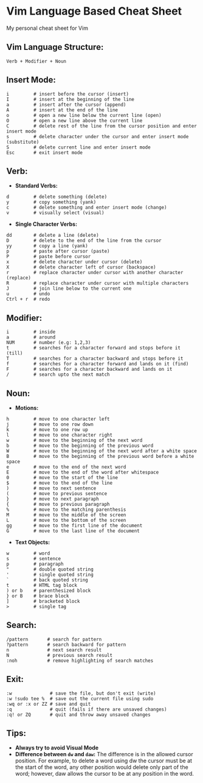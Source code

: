 # Vim Language Based Cheat Sheet
My personal cheat sheet for Vim

## Vim Language Structure:
```
Verb + Modifier + Noun
```

## Insert Mode:
```
i         # insert before the cursor (insert)
I         # insert at the beginning of the line
a         # insert after the cursor (append)
A         # insert at the end of the line
o         # open a new line below the current line (open)
O         # open a new line above the current line
C         # delete rest of the line from the cursor position and enter insert mode
s         # delete character under the cursor and enter insert mode (substitute)
S         # delete current line and enter insert mode
Esc       # exit insert mode
```

## Verb:
- **Standard Verbs:**
```
d         # delete something (delete)
y         # copy something (yank)
c         # delete something and enter insert mode (change)
v         # visually select (visual)
```
- **Single Character Verbs:**
```
dd        # delete a line (delete)
D         # delete to the end of the line from the cursor
yy        # copy a line (yank)
p         # paste after cursor (paste)
P         # paste before cursor
x         # delete character under cursor (delete)
X         # delete character left of cursor (backspace)
r         # replace character under cursor with another character (replace)
R         # replace character under cursor with multiple characters
J         # join line below to the current one
u         # undo
Ctrl + r  # redo
```

## Modifier:
```
i         # inside
a         # around
NUM       # number (e.g: 1,2,3)
t         # searches for a character forward and stops before it (till)
T         # searches for a character backward and stops before it
f         # searches for a character forward and lands on it (find)
F         # searches for a character backward and lands on it
/         # search upto the next match
```

## Noun:
- **Motions:**
```
h         # move to one character left
j         # move to one row down
k         # move to one row up
l         # move to one character right
w         # move to the beginning of the next word
b         # move to the beginning of the previous word
W         # move to the beginning of the next word after a white space
B         # move to the beginning of the previous word before a white space
e         # move to the end of the next word
E         # move to the end of the word after whitespace
0         # move to the start of the line
$         # move to the end of the line
)         # move to next sentence
(         # move to previous sentence
}         # move to next paragraph
{         # move to previous paragraph
%         # move to the matching parenthesis
M         # move to the middle of the screen
L         # move to the bottom of the screen
gg        # move to the first line of the document
G         # move to the last line of the document
````
- **Text Objects:**
```
w         # word
s         # sentence
p         # paragraph
"         # double quoted string
'         # single quoted string
`         # back quoted string
t         # HTML tag block
) or b    # parenthesized block
} or B    # brace block
]         # bracketed block
>         # single tag

```

## Search:
```
/pattern       # search for pattern
?pattern       # search backward for pattern
n              # next search result
N              # previous search result
:noh           # remove highlighting of search matches
```

## Exit:
```
:w              # save the file, but don't exit (write)
:w !sudo tee %  # save out the current file using sudo
:wq or :x or ZZ # save and quit
:q              # quit (fails if there are unsaved changes)
:q! or ZQ       # quit and throw away unsaved changes
```

## Tips:
- **Always try to avoid Visual Mode**
- **Difference between <code>dw</code> and <code>daw</code>:** The difference is in the allowed cursor position. For example, to delete a word using dw the cursor must be at the start of the word, any other position would delete only part of the word; however, daw allows the cursor to be at any position in the word.
